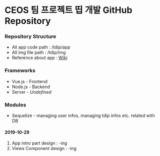 # CEOS 팀 프로젝트 띱 개발 GitHub Repository

### Repository Structure

* All app code path : /tdip/app
* All img file path : /tdip/img
* Reference about app : [Wiki](https://github.com/MrKwon/tdip/wiki)

### Frameworks

* Vue.js  - Frontend
* Node.js - Backend
* Server  - *Undefined*

### Modules

* Sequelize - managing user infos, managing tdip infos etc. related with DB

#### 2019-10-29
1. App intro part design  : -ing
2. Views Component design : -ing
